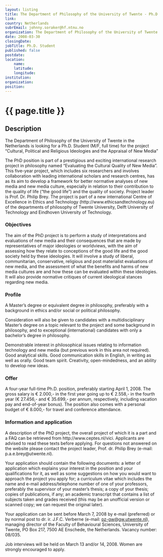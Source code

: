 ```yaml
---
layout: listing
title: The Department of Philosophy of the University of Twente - Ph.D. Student
link:
country: Netherlands
subrEmail: johnny.soraker@hf.ntnu.no
organization: The Department of Philosophy of the University of Twente 
date: 2008-03-30
closingDate: 
jobTitle: Ph.D. Student
published: false
postdate:
location:
    name: 
    latitude: 
    longitude: 
institution: 
organization: 
position: 
--- 
```



# {{ page.title }}

## Description





<p>The Department of Philosophy of the University of Twente in the
Netherlands is looking for a
Ph.D. Student (M/F, full time)
for the project “Cultural, Political and Religious Ideologies and the
Appraisal of New Media”
</p>
<p>
The PhD position is part of a prestigious and exciting international
research project in philosophy named “Evaluating the Cultural Quality of
New Media”. This five-year project, which includes six researchers and
involves collaboration with leading international scholars and research
centres, has as its aim to develop a framework for better normative
analyses of new media and new media culture, especially in relation to
their contribution to the quality of life (“the good life”) and the
quality of society. Project leader is Prof. Dr. Philip Brey. The project
is part of a new international Centre of Excellence in Ethics and
Technology (http://www.ethicsandtechnology.eu) of the departments of
philosophy of Twente University, Delft University of Technology and
Eindhoven University of Technology.
</p>
<p>
<h3>Objectives</h3>
The aim of the PhD project is to perform a study of interpretations and
evaluations of new media and their consequences that are made by
representatives of major ideologies or worldviews, with the aim of
assessing how they relate to conceptions of the good life and the good
society held by these ideologies.  It will involve a study of liberal,
communitarian, conservative, religious and post materialist evaluations
of new media, and the assessment of what the benefits and harms of new
media cultures are and how these can be evaluated within these
ideologies.  It will also provide normative critiques of current
ideological stances regarding new media.
</p>
<p>

<h3>Profile</h3>
A Master’s degree or equivalent degree in philosophy, preferably with a
background in ethics and/or social or political philosophy.
</p>
<p>

Consideration will also be given to candidates with a multidisciplinary
Master’s degree on a topic relevant to the project and some background
in philosophy, and to exceptional (international) candidates with only a
bachelor’s degree in philosophy.
</p>
<p>

Demonstrable interest in philosophical issues relating to information
technology and new media (but previous work in this area not required).
Good analytical skills. Good communication skills in English, in writing
as well as orally. Good team spirit.  Creativity, open-mindedness, and
an ability to develop new ideas.
</p>
<p>

<h3>Offer</h3>
A four-year full-time Ph.D. position, preferably starting April 1, 2008.
The gross salary is € 2.000,- in the first year going up to € 2.558,- in
the fourth year (€ 27.456,- and € 35.699,- per annum, respectively,
including vacation pay and end-of-year bonus). The position also comes
with a personal budget of € 8.000,- for travel and conference attendance.
</p>
<p>

<h3>Information and application</h3>
A description of the PhD project, the overall project of which it is a
part and a FAQ can be retrieved from http://www.ceptes.nl/vici.
Applicants are advised to read these texts before applying. For
questions not answered on the website please contact the project leader,
Prof. dr. Philip Brey (e-mail: p.a.e.brey@utwente.nl).
</p>
<p>

Your application should contain the following documents: a letter of
application which explains your interest in the position and your
qualifications for it, as well as some suggestions on how you would want
to approach the project you apply for; a curriculum vitae which includes
the name and e-mail address/telephone number of one of your professors,
preferably the supervisor of your master’s thesis; a copy of your
thesis; copies of publications, if any; an academic transcript that
contains a list of subjects taken and grades received (this may be an
unofficial version or scanned copy; we can request the original later).
</p>
<p>

Your application can be sent before March 7, 2008 by e-mail (preferred)
or by normal post to dr. ir. J.F.C. Verberne (e-mail:
pz-gw@gw.utwente.nl), managing director of the Faculty of Behavioural
Sciences, University of Twente, PO Box 217, 7500 AE Enschede, the
Netherlands. Vacancy number: 08/035.
</p>
<p>

Job interviews will be held on March 13 and/or 14, 2008. Women are
strongly encouraged to apply.
</p>

